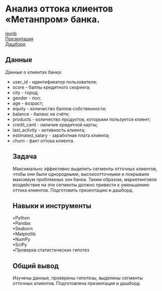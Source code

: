 <a name="lists"><h1>Анализ оттока клиентов «Метанпром» банка.</h1></a>
[ipynb](https://github.com/natashkaau/portfolio/tree/main/project_15/project_15.ipynb)   
[Презентация](https://disk.yandex.ru/i/MqoRrbDnkO8Lsg)  
[Дашборд](https://public.tableau.com/app/profile/natashkaa.d/viz/test_16861392480480/Dashboard1?publish=yes)   
<a name="lists"><h2>Данные</h2></a>
Данные о клиентах банка:  
- user_id - идентификатор пользователя;  
- score - баллы кредитного скоринга;  
- city - город;  
- gender - пол;  
- age - возраст;  
- equity - количество баллов собственности;  
- balance - баланс на счёте;  
- products - количество продуктов, которыми пользуется клиент;  
- credit_card - наличие кредитной карты;  
- last_activity - активность клиента;  
- estimated_salary - заработная плата клиента;  
- churn - факт оттока клиента.     
<a name="lists"><h2>Задача</h2></a>
Максимально эффективно выделить сегменты отточных клиентов, чтобы они были однородными, высокоотточными и покрывали максимум проблемных зон банка. Таким образом, маркетинговое воздействие на эти сегменты должно привести к уменьшению оттока клиентов. Подготовить презентацию и дашборд.
<a name="lists"><h2>Навыки и инструменты</h2></a>
•Python  
•Pandas    
•Seaborn  
•Matplotlib  
•NumPy  
•SciPy  
•Проверка статистических гипотез  
<a name="lists"><h2>Общий вывод</h2></a>
Изучены данные, проверены гипотезы, выделены сегменты отточных клиентов. Подготовлена презентация и дашборд.
